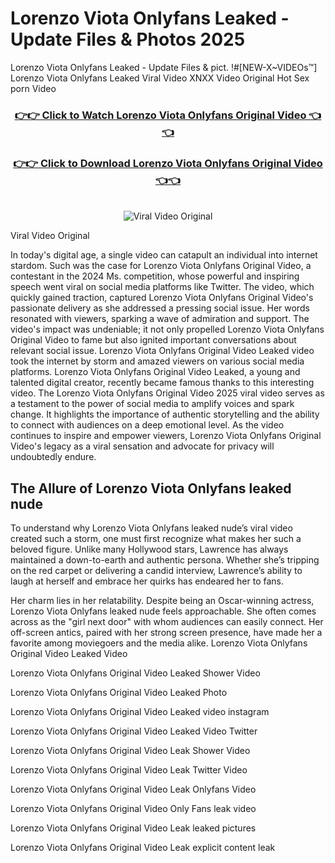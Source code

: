 # Lorenzo Viota Onlyfans Leaked - Update Files & Photos 2025

Lorenzo Viota Onlyfans Leaked - Update Files & pict. !#[NEW-X~VIDEOs™] Lorenzo Viota Onlyfans Leaked Viral Video XNXX Video Original Hot Sex porn Video
<br>
<div align="center">
<h3><a href="https://links2leaks.com?utm_source=lorenzoviota&utm_medium=gitlong" rel="nofollow">👉👉 Click to Watch Lorenzo Viota Onlyfans Original Video 👈👈</a></h3>
<h3><a href="https://links2leaks.com?utm_source=lorenzoviota&utm_medium=gitlong" rel="nofollow">👉👉 Click to Download Lorenzo Viota Onlyfans Original Video 👈👈</a></h3>
<br>
<a href="https://links2leaks.com?utm_source=lorenzoviota&utm_medium=gitlong" rel="nofollow"><img src="https://i.ibb.co/Gkj2r4b/banner.png" alt="Viral Video Original" style="max-width: 100%; display: inline-block;" data-target="animated-image.originalImage"></a>
</div>

Viral Video Original

In today's digital age, a single video can catapult an individual into internet stardom. Such was the case for Lorenzo Viota Onlyfans Original Video, a contestant in the 2024 Ms. competition, whose powerful and inspiring speech went viral on social media platforms like Twitter.
The video, which quickly gained traction, captured Lorenzo Viota Onlyfans Original Video's passionate delivery as she addressed a pressing social issue. Her words resonated with viewers, sparking a wave of admiration and support. The video's impact was undeniable; it not only propelled Lorenzo Viota Onlyfans Original Video to fame but also ignited important conversations about relevant social issue.
Lorenzo Viota Onlyfans Original Video Leaked video took the internet by storm and amazed viewers on various social media platforms. Lorenzo Viota Onlyfans Original Video Leaked, a young and talented digital creator, recently became famous thanks to this interesting video.
The Lorenzo Viota Onlyfans Original Video 2025 viral video serves as a testament to the power of social media to amplify voices and spark change. It highlights the importance of authentic storytelling and the ability to connect with audiences on a deep emotional level. As the video continues to inspire and empower viewers, Lorenzo Viota Onlyfans Original Video's legacy as a viral sensation and advocate for privacy will undoubtedly endure.

<h2>The Allure of Lorenzo Viota Onlyfans leaked nude</h2>


To understand why Lorenzo Viota Onlyfans leaked nude’s viral video created such a storm, one must first recognize what makes her such a beloved figure. Unlike many Hollywood stars, Lawrence has always maintained a down-to-earth and authentic persona. Whether she’s tripping on the red carpet or delivering a candid interview, Lawrence’s ability to laugh at herself and embrace her quirks has endeared her to fans.

Her charm lies in her relatability. Despite being an Oscar-winning actress, Lorenzo Viota Onlyfans leaked nude feels approachable. She often comes across as the "girl next door" with whom audiences can easily connect. Her off-screen antics, paired with her strong screen presence, have made her a favorite among moviegoers and the media alike.
Lorenzo Viota Onlyfans Original Video Leaked Video

Lorenzo Viota Onlyfans Original Video Leaked Shower Video

Lorenzo Viota Onlyfans Original Video Leaked Photo

Lorenzo Viota Onlyfans Original Video Leaked video instagram

Lorenzo Viota Onlyfans Original Video Leaked Video Twitter

Lorenzo Viota Onlyfans Original Video Leak Shower Video

Lorenzo Viota Onlyfans Original Video Leak Twitter Video

Lorenzo Viota Onlyfans Original Video Leak Onlyfans Video

Lorenzo Viota Onlyfans Original Video Only Fans leak video

Lorenzo Viota Onlyfans Original Video Leak leaked pictures

Lorenzo Viota Onlyfans Original Video Leak explicit content leak